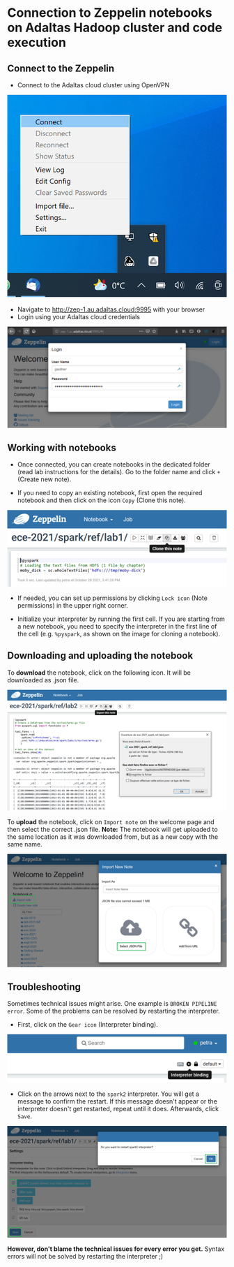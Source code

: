 # Connection to Zeppelin notebooks on Adaltas Hadoop cluster and code execution

## Connect to the Zeppelin

- Connect to the Adaltas cloud cluster using OpenVPN

![Connect with OpenVPN](./image/openvpn.png)

- Navigate to http://zep-1.au.adaltas.cloud:9995 with your browser
- Login using your Adaltas cloud credentials

![Login](./image/zep_login.png)

## Working with notebooks

- Once connected, you can create notebooks in the dedicated folder (read lab instructions for the details). Go to the folder name and click `+` (Create new note).

- If you need to copy an existing notebook, first open the required notebook and then click on the icon `Copy` (Clone this note).

![Clone notebook](./image/zep_clone_notebook.png)

- If needed, you can set up permissions by clicking `Lock icon` (Note permissions) in the upper right corner.

- Initialize your interpreter by running the first cell. If you are starting from a new notebook, you need to specify the interpreter in the first line of the cell (e.g. `%pyspark`, as shown on the image for cloning a notebook).

## Downloading and uploading the notebook

To **download** the notebook, click on the following icon. It will be downloaded as .json file.

![Download notebook](./image/zep_export_notebook.png)

To **upload** the notebook, click on `Import note` on the welcome page and then select the correct .json file. **Note:** The notebook will get uploaded to the same location as it was downloaded from, but as a new copy with the same name.

![Upload notebook](./image/zep_upload_notebook.png)

## Troubleshooting

Sometimes technical issues might arise. One example is `BROKEN PIPELINE error`. Some of the problems can be resolved by restarting the interpreter.

- First, click on the `Gear icon` (Interpreter binding).

![Access the interpreters](./image/zep_interpreter_binding.png)

- Click on the arrows next to the `spark2` interpreter. You will get a message to confirm the restart. If this message doesn't appear or the interpreter doesn't get restarted, repeat until it does. Afterwards, click `Save`.

![Restart the interpreter](./image/zep_interpreter_restart.png)

**However, don't blame the technical issues for every error you get.** Syntax errors will not be solved by restarting the interpreter ;)
